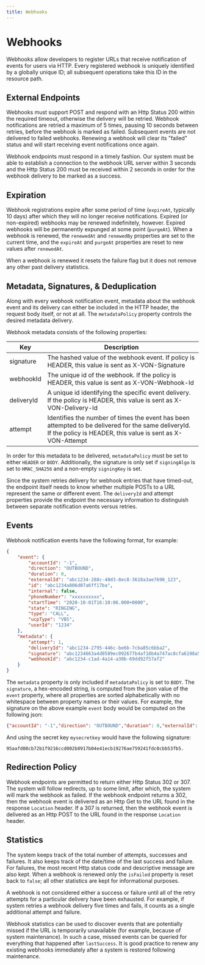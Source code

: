 ```yaml
---
title: Webhooks
---
```

# Webhooks

Webhooks allow developers to register URLs that receive notification of events for users via HTTP. Every registered webhook is uniquely identified by a globally unique ID; all subsequent operations take this ID in the resource path.

## External Endpoints

Webhooks must support POST and respond with an Http Status 200 within the required timeout, otherwise the delivery will be retried. Webhook notifications are retried a maximum of 5 times, pausing 10 seconds between retries, before the webhook is marked as failed. Subsequent events are not delivered to failed webhooks. Renewing a webhook will clear its "failed" status and will start receiving event notifications once again.

Webhook endpoints must respond in a timely fashion. Our system must be able to establish a connection to the webhook URL server within 3 seconds and the Http Status 200 must be received within 2 seconds in order for the webhook delivery to be marked as a success.

## Expiration

Webhook registrations expire after some period of time (`expireAt`, typically 10 days) after which they will no longer receive notifications. Expired (or non-expired) webhooks may be renewed indefinitely, however. Expired webhooks will be permanently expunged at some point (`purgeAt`). When a webhook is renewed, the `renewedAt` and `renewedBy` properties are set to the current time, and the `expireAt` and `purgeAt` properties are reset to new values after `renewedAt`.

When a webhook is renewed it resets the failure flag but it does not remove any other past delivery statistics.

## Metadata, Signatures, & Deduplication

Along with every webhook notification event, metadata about the webhook event and its delivery can either be included in the HTTP header, the request body itself, or not at all. The `metadataPolicy` property controls the desired metadata delivery.

Webhook metadata consists of the following properties:

| Key | Description |
| --- | ----------- |
| signature  | The hashed value of the webhook event. If policy is HEADER, this value is sent as X-VON-Signature |
| webhookId  | The unique id of the webhook. If the policy is HEADER, this value is sent as X-VON-Webhook-Id |
| deliveryId | A unique id identifying the specific event delivery. If the policy is HEADER, this value is sent as X-VON-Delivery-Id |
| attempt    | Identifies the number of times the event has been attempted to be delivered for the same deliveryId. If the policy is HEADER, this value is sent as X-VON-Attempt |

In order for this metadata to be delivered, `metadataPolicy` must be set to either `HEADER` or `BODY`. Additionally, the signature is only set if `signingAlgo` is set to `HMAC_SHA256` and a non-empty `signingKey` is set.

Since the system retries delivery for webhook entries that have timed-out, the endpoint itself needs to know whether multiple POSTs to a URL represent the same or different event. The `deliveryId` and attempt properties provide the endpoint the necessary information to distinguish between separate notification events versus retries.

## Events

Webhook notification events have the following format, for example:

```json
{
    "event": {
        "accountId": "-1",
        "direction": "OUTBOUND",
        "duration": 0,
        "externalId": "abc1234-288c-40d3-8ec8-3618a3ae7698_123",
        "id": "abc1234a806d07a6ff17ba",
        "internal": false,
        "phoneNumber": "xxxxxxxxxx",
        "startTime": "2020-10-01T16:10:06.000+0000",
        "state": "RINGING",
        "type": "CALL",
        "ucpType": "VBS",
        "userId": "1234"
    },
    "metadata": {
        "attempt": 1,
        "deliveryId": "abc1234-2795-446c-be6b-7cba85c6bba2",
        "signature": "abc1234663a4d0589ec092677b4af18b4a747ac8cfa6198a57b8c6bfec9bf28a",
        "webhookId": "abc1234-c1ad-4a14-a30b-69dd92f57af2"
    }
}
```

The `metadata` property is only included if `metadataPolicy` is set to `BODY`. The `signature`, a hex-encoded string, is computed from the json value of the `event` property, where all properties are sorted alphabetically with no whitespace between property names or their values. For example, the signature on the above example `event` body would be computed on the following json:

```json
{"accountId": "-1","direction": "OUTBOUND","duration": 0,"externalId": "abc1234-288c-40d3-8ec8-3618a3ae7698_123","id": "abc1234a806d07a6ff17ba","internal": false,"phoneNumber": "xxxxxxxxxx","startTime": "2020-10-01T16:10:06.000+0000","state": "RINGING","type": "CALL","ucpType": "VBS","userId": "1234"}
```

And using the secret key `mysecretkey` would have the following signature: 

```95aafd08cb72b1f9216ccd002b8917b04e41ecb19276ae759241fdc0cbb53fb5.```

## Redirection Policy

Webhook endpoints are permitted to return either Http Status 302 or 307. The system will follow redirects, up to some limit, after which, the system will mark the webhook as failed. If the webhook endpoint returns a 302, then the webhook event is delivered as an Http Get to the URL found in the response `Location` header. If a 307 is returned, then the webhook event is delivered as an Http POST to the URL found in the response `Location` header.

## Statistics

The system keeps track of the total number of attempts, successes and failures. It also keeps track of the date/time of the last success and failure. For failures, the most recent Http status code and descriptive message are also kept. When a webhook is renewed only the `isFailed` property is reset back to `false`; all other statistics are kept for informational purposes.

A webhook is not considered either a success or failure until all of the retry attempts for a particular delivery have been exhausted. For example, if system retries a webhook delivery five times and fails, it counts as a single additional attempt and failure.

Webhook statistics can be used to discover events that are potentially missed if the URL is temporarily unavailable (for example, because of system maintenance). In such a case, missed events can be queried for everything that happened after `lastSuccess`. It is good practice to renew any existing webhooks immediately after a system is restored following maintenance.
